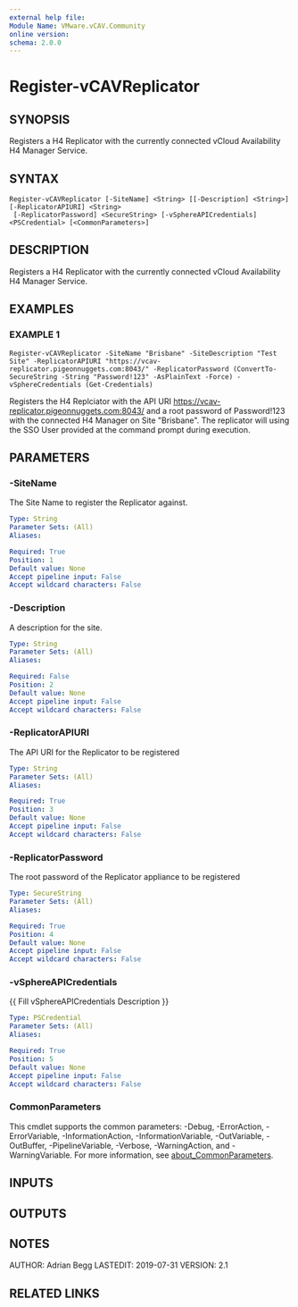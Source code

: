 ```yaml
---
external help file:
Module Name: VMware.vCAV.Community
online version:
schema: 2.0.0
---
```


# Register-vCAVReplicator

## SYNOPSIS
Registers a H4 Replicator with the currently connected vCloud Availability H4 Manager Service.

## SYNTAX

```
Register-vCAVReplicator [-SiteName] <String> [[-Description] <String>] [-ReplicatorAPIURI] <String>
 [-ReplicatorPassword] <SecureString> [-vSphereAPICredentials] <PSCredential> [<CommonParameters>]
```

## DESCRIPTION
Registers a H4 Replicator with the currently connected vCloud Availability H4 Manager Service.

## EXAMPLES

### EXAMPLE 1
```
Register-vCAVReplicator -SiteName "Brisbane" -SiteDescription "Test Site" -ReplicatorAPIURI "https://vcav-replicator.pigeonnuggets.com:8043/" -ReplicatorPassword (ConvertTo-SecureString -String "Password!123" -AsPlainText -Force) -vSphereCredentials (Get-Credentials)
```

Registers the H4 Replciator with the API URI https://vcav-replicator.pigeonnuggets.com:8043/ and a root password of Password!123 with the connected H4 Manager on Site "Brisbane".
The replicator will using the SSO User provided at the command prompt during execution.

## PARAMETERS

### -SiteName
The Site Name to register the Replicator against.

```yaml
Type: String
Parameter Sets: (All)
Aliases:

Required: True
Position: 1
Default value: None
Accept pipeline input: False
Accept wildcard characters: False
```

### -Description
A description for the site.

```yaml
Type: String
Parameter Sets: (All)
Aliases:

Required: False
Position: 2
Default value: None
Accept pipeline input: False
Accept wildcard characters: False
```

### -ReplicatorAPIURI
The API URI for the Replicator to be registered

```yaml
Type: String
Parameter Sets: (All)
Aliases:

Required: True
Position: 3
Default value: None
Accept pipeline input: False
Accept wildcard characters: False
```

### -ReplicatorPassword
The root password of the Replicator appliance to be registered

```yaml
Type: SecureString
Parameter Sets: (All)
Aliases:

Required: True
Position: 4
Default value: None
Accept pipeline input: False
Accept wildcard characters: False
```

### -vSphereAPICredentials
{{ Fill vSphereAPICredentials Description }}

```yaml
Type: PSCredential
Parameter Sets: (All)
Aliases:

Required: True
Position: 5
Default value: None
Accept pipeline input: False
Accept wildcard characters: False
```

### CommonParameters
This cmdlet supports the common parameters: -Debug, -ErrorAction, -ErrorVariable, -InformationAction, -InformationVariable, -OutVariable, -OutBuffer, -PipelineVariable, -Verbose, -WarningAction, and -WarningVariable. For more information, see [about_CommonParameters](http://go.microsoft.com/fwlink/?LinkID=113216).

## INPUTS

## OUTPUTS

## NOTES
AUTHOR: Adrian Begg
LASTEDIT: 2019-07-31
VERSION: 2.1

## RELATED LINKS

